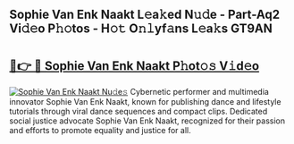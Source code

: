 ## Sophie Van Enk Naakt L𝚎a𝚔ed N𝚞𝚍e - Part-Aq2 Vi𝚍𝚎o P𝚑𝚘tos - H𝚘𝚝 O𝚗𝚕yf𝚊ns L𝚎a𝚔s GT9AN

# <h2><a href="http://kfcmp0r.oniu.top/?m=Sophie+Van+Enk+Naakt">🔗👉 🔴 Sophie Van Enk Naakt P𝚑ot𝚘𝚜 V𝚒d𝚎o</a></h2>

[![Sophie Van Enk Naakt Nu𝚍e𝚜](https://i.imgur.com/0qMVB7G.gif)](http://kfcmp0r.oniu.top/?m=Sophie+Van+Enk+Naakt)
Cybernetic performer and multimedia innovator Sophie Van Enk Naakt, known for publishing dance and lifestyle tutorials through viral dance sequences and compact clips. Dedicated social justice advocate Sophie Van Enk Naakt, recognized for their passion and efforts to promote equality and justice for all.  
